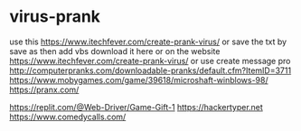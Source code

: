 # virus-prank 
use this https://www.itechfever.com/create-prank-virus/
or save the txt by
save as 
then add vbs
download it here or on the website https://www.itechfever.com/create-prank-virus/
or use create message pro http://computerpranks.com/downloadable-pranks/default.cfm?ItemID=3711
https://www.mobygames.com/game/39618/microshaft-winblows-98/
https://pranx.com/

https://replit.com/@Web-Driver/Game-Gift-1
https://hackertyper.net
https://www.comedycalls.com/